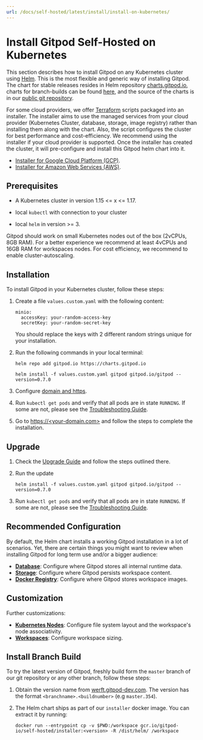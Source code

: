 ```yaml
---
url: /docs/self-hosted/latest/install/install-on-kubernetes/
---
```


# Install Gitpod Self-Hosted on Kubernetes

This section describes how to install Gitpod on any Kubernetes cluster using [Helm](https://helm.sh). This is the most flexible and generic way of installing Gitpod. The chart for stable releases resides in Helm repository [charts.gitpod.io](https://charts.gitpod.io), charts for branch-builds can be found [here](#install-branch-build), and the source of the charts is in our [public git repository](https://github.com/gitpod-io/gitpod/blob/master/chart/).

For some cloud providers, we offer [Terraform](https://www.terraform.io/) scripts packaged into an installer. The installer aims to use the managed services from your cloud provider (Kubernetes Cluster, database, storage, image registry) rather than installing them along with the chart. Also, the script configures the cluster for best performance and cost-efficiency. We recommend using the installer if your cloud provider is supported. Once the installer has created the cluster, it will pre-configure and install this Gitpod helm chart into it.
* [Installer for Google Cloud Platform (GCP)](../install-on-gcp-script/).
* [Installer for Amazon Web Services (AWS)](../install-on-aws-script/).

## Prerequisites
 
 * A Kubernetes cluster in version 1.15 <= x <= 1.17. 
 
 * local `kubectl` with connection to your cluster
 
 * local `helm` in version >= 3.

 Gitpod should work on small Kubernetes nodes out of the box (2vCPUs, 8GB RAM). For a better experience we recommend at least 4vCPUs and 16GB RAM for workspaces nodes. For cost efficiency, we recommend to enable cluster-autoscaling.

## Installation

To install Gitpod in your Kubernetes cluster, follow these steps:

1. Create a file `values.custom.yaml` with the following content:
   ```
   minio:
     accessKey: your-random-access-key
     secretKey: your-random-secret-key
   ```
   You should replace the keys with 2 different random strings unique for your installation.

1. Run the following commands in your local terminal:
    ```console
    helm repo add gitpod.io https://charts.gitpod.io

    helm install -f values.custom.yaml gitpod gitpod.io/gitpod --version=0.7.0
    ```

1. Configure [domain and https](../configure-ingress/).

1. Run `kubectl get pods` and verify that all pods are in state `RUNNING`. If some are not, please see the [Troubleshooting Guide](../troubleshooting/).

1. Go to [https://\<your-domain.com\>](https://\<your-domain.com\>) and follow the steps to complete the installation.


## Upgrade

 1. Check the [Upgrade Guide](../upgrade/) and follow the steps outlined there.

 1. Run the update
    ```console
    helm install -f values.custom.yaml gitpod gitpod.io/gitpod --version=0.7.0
    ```

 1. Run `kubectl get pods` and verify that all pods are in state `RUNNING`. If some are not, please see the [Troubleshooting Guide](../troubleshooting/).


## Recommended Configuration

By default, the Helm chart installs a working Gitpod installation in a lot of scenarios. Yet, there are certain things you might want to review when installing Gitpod for long term use and/or a bigger audience:
* [**Database**](../database/): Configure where Gitpod stores all internal runtime data.
* [**Storage**](../storage/): Configure where Gitpod persists workspace content.
* [**Docker Registry**](../docker-registry/): Configure where Gitpod stores workspace images.

## Customization

Further customizations:
* [**Kubernetes Nodes**](../nodes/): Configure file system layout and the workspace's node associativity.
* [**Workspaces**](../workspaces/): Configure workspace sizing.

## Install Branch Build

To try the latest version of Gitpod, freshly build form the `master` branch of our git repository or any other branch, follow these steps:

1. Obtain the version name from [werft.gitpod-dev.com](https://werft.gitpod-dev.com/). The version has the format `<branchname>.<buildnumber>` (e.g  `master.354`).

2. The Helm chart ships as part of our `installer` docker image. You can extract it by running:
    ```console
    docker run --entrypoint cp -v $PWD:/workspace gcr.io/gitpod-io/self-hosted/installer:<version> -R /dist/helm/ /workspace
    ```